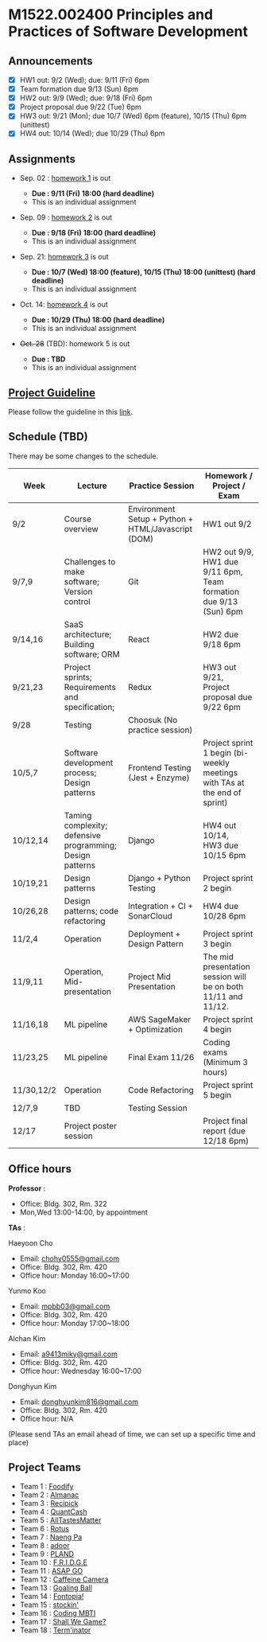 # M1522.002400 Principles and Practices of Software Development

## Announcements
- [x] HW1 out: 9/2 (Wed); due: 9/11 (Fri) 6pm
- [x] Team formation due 9/13 (Sun) 6pm
- [x] HW2 out: 9/9 (Wed); due: 9/18 (Fri) 6pm
- [x] Project proposal due 9/22 (Tue) 6pm
- [x] HW3 out: 9/21 (Mon); due 10/7 (Wed) 6pm (feature), 10/15 (Thu) 6pm (unittest)
- [x] HW4 out: 10/14 (Wed); due 10/29 (Thu) 6pm

## Assignments

- Sep. 02 : [homework 1](hw1) is out
  - **Due : 9/11 (Fri) 18:00 (hard deadline)**
  - This is an individual assignment

- Sep. 09 : [homework 2](hw2) is out
  - **Due : 9/18 (Fri) 18:00 (hard deadline)**
  - This is an individual assignment

- Sep. 21: [homework 3](hw3) is out
  - **Due : 10/7 (Wed) 18:00 (feature), 10/15 (Thu) 18:00 (unittest) (hard deadline)**
  - This is an individual assignment

- Oct. 14: [homework 4](hw4) is out
  - **Due : 10/29 (Thu) 18:00 (hard deadline)**
  - This is an individual assignment
  
- ~~Oct. 28~~ (TBD): homework 5 is out
  - **Due : TBD**
  - This is an individual assignment

## [Project Guideline](project)

Please follow the guideline in this [link](project).

## Schedule (TBD)

There may be some changes to the schedule.

| Week  | Lecture | Practice Session | Homework / Project / Exam |
|-------|---------|------------------|---------------------------|
|9/2 | Course overview | Environment Setup + Python + HTML/Javascript (DOM) | HW1 out 9/2 |
|9/7,9| Challenges to make software; Version control | Git | HW2 out 9/9, <br/> HW1 due 9/11 6pm, <br/> Team formation due 9/13 (Sun) 6pm |
|9/14,16 | SaaS architecture; Building software; ORM | React | HW2 due 9/18 6pm |
|9/21,23 | Project sprints; Requirements and specification;  | Redux | HW3 out 9/21, <br/> Project proposal due 9/22 6pm |
|9/28 | Testing | Choosuk (No practice session) | |
|10/5,7 | Software development process; Design patterns | Frontend Testing (Jest + Enzyme) | Project sprint 1 begin (bi-weekly meetings with TAs at the end of sprint) |
|10/12,14 | Taming complexity; defensive programming; Design patterns | Django | HW4 out 10/14, <br/> HW3 due 10/15 6pm |
|10/19,21 | Design patterns | Django + Python Testing | Project sprint 2 begin |
|10/26,28 | Design patterns; code refactoring | Integration + CI + SonarCloud | HW4 due 10/28 6pm |
|11/2,4 | Operation | Deployment + Design Pattern | Project sprint 3 begin |
|11/9,11 | Operation, Mid-presentation | Project Mid Presentation | The mid presentation session will be on both 11/11 and 11/12. |
|11/16,18 | ML pipeline | AWS SageMaker + Optimization | Project sprint 4 begin |
|11/23,25 | ML pipeline | Final Exam 11/26 | Coding exams (Minimum 3 hours) |
|11/30,12/2 | Operation | Code Refactoring | Project sprint 5 begin |
|12/7,9 | TBD | Testing Session | |
|12/17 | Project poster session | | Project final report (due 12/18 6pm) |

## Office hours
**Professor** : 
  - Office: Bldg. 302, Rm. 322
  - Mon,Wed 13:00-14:00, by appointment

**TAs** :

Haeyoon Cho
  - Email: chohy0555@gmail.com
  - Office: Bldg. 302, Rm. 420
  - Office hour: Monday 16:00~17:00

Yunmo Koo
  - Email: mpbb03@gmail.com
  - Office: Bldg. 302, Rm. 420
  - Office hour: Monday 17:00~18:00

Alchan Kim
  - Email: a9413miky@gmail.com
  - Office: Bldg. 302, Rm. 420
  - Office hour: Wednesday 16:00~17:00 

Donghyun Kim
  - Email: donghyunkim816@gmail.com
  - Office: Bldg. 302, Rm. 420
  - Office hour: N/A

(Please send TAs an email ahead of time, we can set up a specific time and place)

## Project Teams
- Team 1 : [Foodify](https://github.com/swsnu/swpp2020-team1)
- Team 2 : [Almanac](https://github.com/swsnu/swpp2020-team2)
- Team 3 : [Recipick](https://github.com/swsnu/swpp2020-team3)
- Team 4 : [QuantCash](https://github.com/swsnu/swpp2020-team4)
- Team 5 : [AllTastesMatter](https://github.com/swsnu/swpp2020-team5)
- Team 6 : [Rotus](https://github.com/swsnu/swpp2020-team6)
- Team 7 : [Naeng Pa](https://github.com/swsnu/swpp2020-team7)
- Team 8 : [adoor](https://github.com/swsnu/swpp2020-team8)
- Team 9 : [PLAND](https://github.com/swsnu/swpp2020-team9)
- Team 10 : [F.R.I.D.G.E](https://github.com/swsnu/swpp2020-team10)
- Team 11 : [ASAP GO](https://github.com/swsnu/swpp2020-team11)
- Team 12 : [Caffeine Camera](https://github.com/swsnu/swpp2020-team12)
- Team 13 : [Goaling Ball](https://github.com/swsnu/swpp2020-team13)
- Team 14 : [Fontopia!](https://github.com/swsnu/swpp2020-team14)
- Team 15 : [stockin'](https://github.com/swsnu/swpp2020-team15)
- Team 16 : [Coding MBTI](https://github.com/swsnu/swpp2020-team16)
- Team 17 : [Shall We Game?](https://github.com/swsnu/swpp2020-team17)
- Team 18 : [Term'inator](https://github.com/swsnu/swpp2020-team18)
